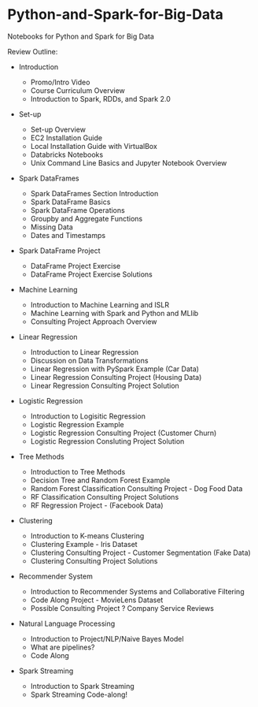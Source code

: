# Python-and-Spark-for-Big-Data
Notebooks for Python and Spark for Big Data

Review Outline:

* Introduction
    * Promo/Intro Video
    * Course Curriculum Overview
    * Introduction to Spark, RDDs, and Spark 2.0
    
* Set-up
    * Set-up Overview
    * EC2 Installation Guide
    * Local Installation Guide with VirtualBox
    * Databricks Notebooks
    * Unix Command Line Basics and Jupyter Notebook Overview
    
* Spark DataFrames
    * Spark DataFrames Section Introduction
    * Spark DataFrame Basics
    * Spark DataFrame Operations
    * Groupby and Aggregate Functions
    * Missing Data
    * Dates and Timestamps
    
* Spark DataFrame Project
    * DataFrame Project Exercise
    * DataFrame Project Exercise Solutions
    
* Machine Learning
    * Introduction to Machine Learning and ISLR
    * Machine Learning with Spark and Python and MLlib
    * Consulting Project Approach Overview
    
* Linear Regression
    * Introduction to Linear Regression 
    * Discussion on Data Transformations
    * Linear Regression with PySpark Example (Car Data)
    * Linear Regression Consulting Project (Housing Data)
    * Linear Regression Consulting Project Solution

* Logistic Regression
    * Introduction to Logisitic Regression 
    * Logistic Regression Example
    * Logistic Regression Consulting Project (Customer Churn)
    * Logistic Regression Consluting Project Solution
    
* Tree Methods
    * Introduction to Tree Methods
    * Decision Tree and Random Forest Example
    * Random Forest Classification Consulting Project - Dog Food Data
    * RF Classification Consulting Project Solutions
    * RF Regression Project - (Facebook Data)
    
* Clustering
    * Introduction to K-means Clustering
    * Clustering Example - Iris Dataset
    * Clustering Consulting Project - Customer Segmentation (Fake Data)
    * Clustering Consulting Project Solutions
    
* Recommender System
    * Introduction to Recommender Systems and Collaborative Filtering
    * Code Along Project - MovieLens Dataset
    * Possible Consulting Project ? Company Service Reviews
    
* Natural Language Processing
    * Introduction to Project/NLP/Naive Bayes Model
    * What are pipelines?
    * Code Along 
    
* Spark Streaming
    * Introduction to Spark Streaming 
    * Spark Streaming Code-along!
 
    
    
    

 
